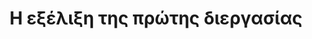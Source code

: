 ---
layout: timeline
title: Η εξέλιξη της πρώτης διεργασίας
image_url: /images/sysv.jpg
caption: Στα λειτουργικά συστήματα υπολογιστών που βασίζονται στο Unix, το in είναι η πρώτη διαδικασία που ξεκινά κατά την εκκίνηση του λειτουργικού συστήματος. Η init είναι μια διεργασία δαίμονας που συνεχίζει να εκτελείται μέχρι να τερματιστεί το σύστημα. Είναι ο άμεσος ή έμμεσος πρόγονος όλων των άλλων διεργασιών και υιοθετεί αυτόματα όλες τις ορφανές διεργασίες. Η Init εκκινείται από τον πυρήνα κατά τη διάρκεια της διαδικασίας εκκίνησης- αν ο πυρήνας δεν είναι σε θέση να την εκκινήσει, θα προκληθεί πανικός του πυρήνα. Μέχρι πρόσφατα, οι περισσότερες διανομές Linux χρησιμοποιούσαν ένα παραδοσιακό init που ήταν κάπως συμβατό με το System V, ενώ ορισμένες διανομές όπως το Slackware χρησιμοποιούν σενάρια εκκίνησης τύπου BSD και άλλες όπως το Gentoo έχουν τις δικές τους προσαρμοσμένες εκδόσεις. Έκτοτε, έχουν δημιουργηθεί αρκετές πρόσθετες υλοποιήσεις init, προσπαθώντας να αντιμετωπίσουν σχεδιαστικούς περιορισμούς στις παραδοσιακές εκδόσεις. Αυτές περιλαμβάνουν το launchd, το Service Management Facility, το systemd, το Runit και το OpenRC.
slides:
  - Runit
  - openrc
  - sysv
---